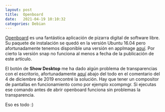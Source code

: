 ```yaml
---
layout: post
title:  Openboard
date:   2021-04-19 10:10:32
categories: Debian
---
```

[Openboard](https://openboard.ch/download.en.html) es una fantástica aplicación de pizarra digital de software libre.
Su paquete de instalación se quedó en la versión Ubuntu 16.04 pero afortunadamente tenemos disponible una versión en appImage [aquí](https://github.com/miurahr/OpenBoard-AppImage/releases). Por cierto la versión snap no funciona al menos a fecha de la publicación de este artículo.

El botón de **Show Desktop** me ha dado algún problema de transparencias con el escritorio, afortunadamente [aquí](https://github.com/OpenBoard-org/OpenBoard/issues/66) abajo del todo en el comentario del 4 de diciembre de 2019 encontré la solución. Hay que tener un compositor de pantallas en funcionamiento como por ejemplo xcompmgr.
Si ejecutas ese comando antes de abrir openboard funciona sin problemas la transparencia.

Eso es todo :)
